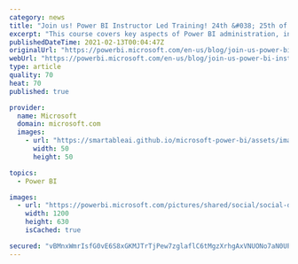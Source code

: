 ```yaml
---
category: news
title: "Join us! Power BI Instructor Led Training! 24th &#038; 25th of February, 2021 from 5:00 AM – 9:00 AM PST"
excerpt: "This course covers key aspects of Power BI administration, including creating a Power BI tenant, managing access and permissions, resources and capacity, Premium capacity administration, broadening the reach – embedded, working with Data Gateway and best practices for successful Power BI administration."
publishedDateTime: 2021-02-13T00:04:47Z
originalUrl: "https://powerbi.microsoft.com/en-us/blog/join-us-power-bi-instructor-led-training-24th-25th-of-february-2021-from-500-am-900-am-pst/"
webUrl: "https://powerbi.microsoft.com/en-us/blog/join-us-power-bi-instructor-led-training-24th-25th-of-february-2021-from-500-am-900-am-pst/"
type: article
quality: 70
heat: 70
published: true

provider:
  name: Microsoft
  domain: microsoft.com
  images:
    - url: "https://smartableai.github.io/microsoft-power-bi/assets/images/organizations/microsoft.com-50x50.jpg"
      width: 50
      height: 50

topics:
  - Power BI

images:
  - url: "https://powerbi.microsoft.com/pictures/shared/social/social-default-image.png"
    width: 1200
    height: 630
    isCached: true

secured: "vBMnxWmrIsfG0vE6S8xGKMJTrTjPew7zglaflC6tMgzXrhgAxVNUONo7aN0UPmxjWmfYoqILZh/icVviHrxznOuTw/EP+aJtTuXPSNqiRNebxLZX77+SNuXJDi17rMTZWnAovT8qlqIjymT1Suy0CvY3D9JWjJd6WypxKEAkqxU0RdCXxTOtEHxIt1L3q6UjhUM1XJN/6ZMZMcoAozDfgGyD6oMaZlW3LaY/rlJcT7rqp8G06UbR2oY2sQED42hU2Nf5DekAx23Rj6D/Jda4IQfVgVNpqE+haUGauAUrKZUZ8xy2MXmogZFL0CDuQtrTHRlEXwvMM2Lo3R7+HhcPbYnR1I4jgA1+W/Y++Nkql1Q=;PyD94hd4FuL2XEvKTOH1XQ=="
---
```


